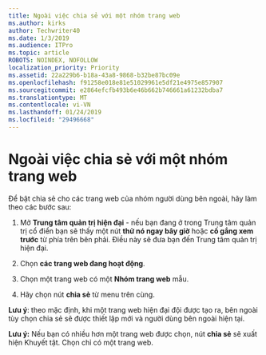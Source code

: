 ```yaml
---
title: Ngoài việc chia sẻ với một nhóm trang web
ms.author: kirks
author: Techwriter40
ms.date: 1/3/2019
ms.audience: ITPro
ms.topic: article
ROBOTS: NOINDEX, NOFOLLOW
localization_priority: Priority
ms.assetid: 22a229b6-b18a-43a8-9868-b32be87bc09e
ms.openlocfilehash: f91258e018e81e51029961e5df21e4975e857907
ms.sourcegitcommit: e2864efcfb493b6e46b662b746661a61232bdba7
ms.translationtype: MT
ms.contentlocale: vi-VN
ms.lasthandoff: 01/24/2019
ms.locfileid: "29496668"
---
```

# <a name="external-sharing-with-a-team-site"></a>Ngoài việc chia sẻ với một nhóm trang web

Để bật chia sẻ cho các trang web của nhóm người dùng bên ngoài, hãy làm theo các bước sau: 
  
1. Mở **Trung tâm quản trị hiện đại** - nếu bạn đang ở trong Trung tâm quản trị cổ điển bạn sẽ thấy một nút **thử nó ngay bây giờ** hoặc **cố gắng xem trước** từ phía trên bên phải. Điều này sẽ đưa bạn đến Trung tâm quản trị hiện đại. 
  
2. Chọn **các trang web đang hoạt động**. 
  
3. Chọn một trang web có một **Nhóm trang web** mẫu. 
  
4. Hãy chọn nút **chia sẻ** từ menu trên cùng. 
  
 **Lưu ý**: theo mặc định, khi một trang web hiện đại đội được tạo ra, bên ngoài tùy chọn chia sẻ sẽ được thiết lập mới và người dùng bên ngoài hiện tại. 
  
 **Lưu ý:** Nếu bạn có nhiều hơn một trang web được chọn, nút **chia sẻ** sẽ xuất hiện Khuyết tật. Chọn chỉ có một trang web. 
  


